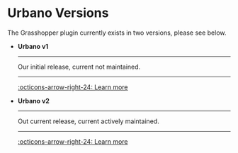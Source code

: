 <style>
    /* Application header should be static for the landing page */
    .md-header {
      position: initial;
    }
    /* Hide navigation */
    @media screen and (min-width: 76.25em) {
      .md-sidebar--primary {
        display: none;
      }
    }
      .md-content__button {
    display: none;
  }
</style>



# Urbano Versions

The Grasshopper plugin currently exists in two versions, please see below.

<div class="grid cards" markdown>

- __Urbano v1__

    ---

    Our initial release, current not maintained.

    ---

    [:octicons-arrow-right-24: Learn more](https://docs.urbano.io/urbano-1/)

- __Urbano v2__

    ---

    Out current release, current actively maintained.

    ---

    [:octicons-arrow-right-24: Learn more](https://docs.urbano.io/urbano-2/)


</div>

